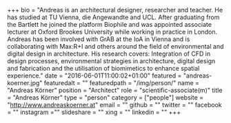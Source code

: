 +++
bio = "Andreas is an architectural designer, researcher and teacher. He has studied at TU Vienna, die Angewandte and UCL. After graduating  from the Bartlett he joined the platform Biophile and was appointed associate lecturer at Oxford Brookes University while working in practice in London. Andreas has been involved with GrAB at the IoA in Vienna and is collaborating with Max:R+I and others around the field of environmental and digital design in architecture. His research covers: Integration of CFD in design processes, environmental strategies in architecture, digital design and fabrication and the utilisation of biomimetics to enhance spatial experience."
date = "2016-06-01T11:00:02+01:00"
featured = "andreas-koerner.jpg"
featuredalt = ""
featuredpath = "/img/person/"
name = "Andreas Körner"
position = "Architect"
role = "scientific-associate(m)"
title = "Andreas Körner"
type = "person"
category = ["people"]
website = "http://www.andreaskoerner.at"
email = ""
github = ""
twitter = ""
facebook = ""
instagram =""
slideshare = ""
xing = ""
linkedin = ""
+++
